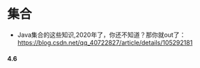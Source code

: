 # 集合

* Java集合的这些知识,2020年了，你还不知道？那你就out了：https://blog.csdn.net/qq_40722827/article/details/105292181


#### 4.6
